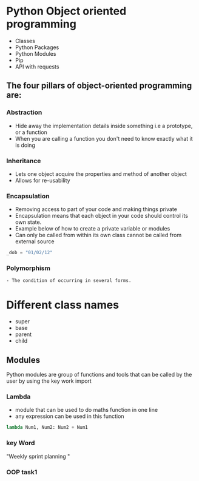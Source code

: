 # Python Object oriented programming

- Classes
- Python Packages
- Python Modules
- Pip
- API with requests

## The four pillars of object-oriented programming are:

### Abstraction
  - Hide away the implementation details inside something i.e a prototype, or a function 
  - When you are calling a function you don't need to know exactly what it is doing 

### Inheritance
  - Lets one object acquire the properties and method of another object
  - Allows for re-usability
    
### Encapsulation
  - Removing access to part of your code and making things private
  -  Encapsulation means that each object in your code should control its own state.
  - Example below of how to create a private variable or modules 
- Can only be called from within its own class cannot be called from external source

```python
_dob = "01/02/12"
```
### Polymorphism
    - The condition of occurring in several forms.

# Different class names
- super
- base
- parent
- child
## Modules
Python modules are group of functions and tools that can be called by the user by using the key work import

### Lambda
- module that can be used to do maths function in one line
- any expression can be used in this function
```python
lambda Num1, Num2: Num2 + Num1
```
### key Word 
"Weekly sprint planning "


### OOP task1
```markdown

```